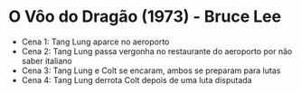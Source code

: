 # O Vôo do Dragão (1973) - Bruce Lee
- Cena 1: Tang Lung aparce no aeroporto
- Cena 2: Tang Lung passa vergonha no restaurante do aeroporto por não saber italiano
- Cena 3: Tang Lung e Colt se encaram, ambos se preparam para lutas
- Cena 4: Tang Lung derrota Colt depois de uma luta disputada

